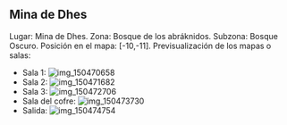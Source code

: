 ## Mina de Dhes
Lugar: Mina de Dhes.
Zona: Bosque de los abráknidos.
Subzona: Bosque Oscuro.
Posición en el mapa: [-10,-11].
Previsualización de los mapas o salas:
- Sala 1: ![img_150470658](https://media.discordapp.net/attachments/1115311447145193482/1115328732861837372/150470658.jpg)
- Sala 2: ![img_150471682](https://media.discordapp.net/attachments/1115311447145193482/1115328735705583657/150471682.jpg)
- Sala 3: ![img_150472706](https://media.discordapp.net/attachments/1115311447145193482/1115328757755023471/150472706.jpg)
- Sala del cofre: ![img_150473730](https://media.discordapp.net/attachments/1115311447145193482/1115328760124809216/150473730.jpg)
- Salida: ![img_150474754](https://media.discordapp.net/attachments/1115311447145193482/1115328761869631530/150474754.jpg)